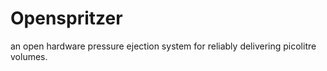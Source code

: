 # Openspritzer
an open hardware pressure ejection system for reliably delivering picolitre volumes.
